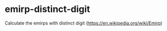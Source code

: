 # emirp-distinct-digit
Calculate the emirps with distinct digit (https://en.wikipedia.org/wiki/Emirp)
